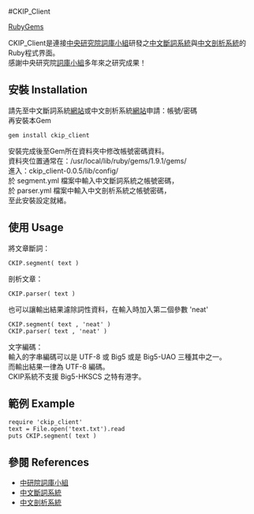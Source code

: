 #CKIP_Client

[RubyGems](http://rubygems.org/gems/ckip_client)

CKIP_Client是連接[中央研究院][中央研究院][詞庫小組][詞庫小組]研發之[中文斷詞系統][斷詞系統]與[中文剖析系統][剖析系統]的Ruby程式界面。  
感謝中央研究院[詞庫小組][詞庫小組]多年來之研究成果！


## 安裝 Installation

請先至中文斷詞系統[網站][斷詞申請]或中文剖析系統[網站][剖析申請]申請：帳號/密碼  
再安裝本Gem

	gem install ckip_client

安裝完成後至Gem所在資料夾中修改帳號密碼資料。  
資料夾位置通常在：/usr/local/lib/ruby/gems/1.9.1/gems/  
進入：ckip_client-0.0.5/lib/config/  
於 segment.yml 檔案中輸入中文斷詞系統之帳號密碼，  
於 parser.yml 檔案中輸入中文剖析系統之帳號密碼，  
至此安裝設定就緒。


## 使用 Usage

將文章斷詞：

	CKIP.segment( text )

剖析文章：

	CKIP.parser( text )
	
也可以讓輸出結果濾除詞性資料，在輸入時加入第二個參數 'neat'

	CKIP.segment( text , 'neat' )
	CKIP.parser( text , 'neat' )

文字編碼：  
輸入的字串編碼可以是 UTF-8 或 Big5 或是 Big5-UAO 三種其中之一。  
而輸出結果一律為 UTF-8 編碼。  
CKIP系統不支援 Big5-HKSCS 之特有港字。


## 範例 Example

	require 'ckip_client'
	text = File.open('text.txt').read
	puts CKIP.segment( text )


## 參閱 References

+ [中研院詞庫小組][詞庫小組]
+ [中文斷詞系統][斷詞系統]
+ [中文剖析系統][剖析系統]


[中央研究院]: http://www.sinica.edu.tw/
[詞庫小組]: http://godel.iis.sinica.edu.tw/CKIP/
[斷詞系統]: http://ckipsvr.iis.sinica.edu.tw
[剖析系統]: http://parser.iis.sinica.edu.tw
[斷詞申請]: http://ckipsvr.iis.sinica.edu.tw/webservice.htm
[剖析申請]: http://parser.iis.sinica.edu.tw/v1/apply.htm